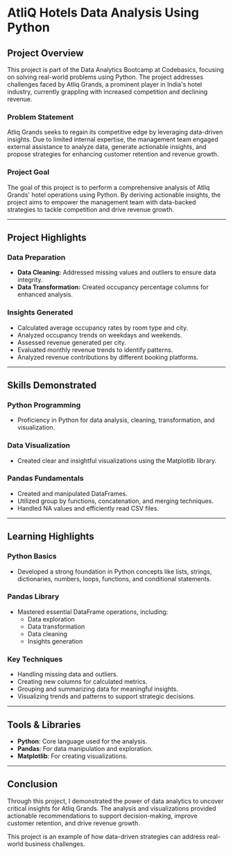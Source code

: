 # AtliQ Hotels Data Analysis Using Python

## Project Overview
This project is part of the Data Analytics Bootcamp at Codebasics, focusing on solving real-world problems using Python. The project addresses challenges faced by Atliq Grands, a prominent player in India's hotel industry, currently grappling with increased competition and declining revenue.

### Problem Statement
Atliq Grands seeks to regain its competitive edge by leveraging data-driven insights. Due to limited internal expertise, the management team engaged external assistance to analyze data, generate actionable insights, and propose strategies for enhancing customer retention and revenue growth.

### Project Goal
The goal of this project is to perform a comprehensive analysis of Atliq Grands' hotel operations using Python. By deriving actionable insights, the project aims to empower the management team with data-backed strategies to tackle competition and drive revenue growth.

---

## Project Highlights

### **Data Preparation**
- **Data Cleaning:** Addressed missing values and outliers to ensure data integrity.
- **Data Transformation:** Created occupancy percentage columns for enhanced analysis.

### **Insights Generated**
- Calculated average occupancy rates by room type and city.
- Analyzed occupancy trends on weekdays and weekends.
- Assessed revenue generated per city.
- Evaluated monthly revenue trends to identify patterns.
- Analyzed revenue contributions by different booking platforms.

---

## Skills Demonstrated

### **Python Programming**
- Proficiency in Python for data analysis, cleaning, transformation, and visualization.

### **Data Visualization**
- Created clear and insightful visualizations using the Matplotlib library.

### **Pandas Fundamentals**
- Created and manipulated DataFrames.
- Utilized group by functions, concatenation, and merging techniques.
- Handled NA values and efficiently read CSV files.

---

## Learning Highlights

### **Python Basics**
- Developed a strong foundation in Python concepts like lists, strings, dictionaries, numbers, loops, functions, and conditional statements.

### **Pandas Library**
- Mastered essential DataFrame operations, including:
  - Data exploration
  - Data transformation
  - Data cleaning
  - Insights generation

### **Key Techniques**
- Handling missing data and outliers.
- Creating new columns for calculated metrics.
- Grouping and summarizing data for meaningful insights.
- Visualizing trends and patterns to support strategic decisions.

---

## Tools & Libraries
- **Python**: Core language used for the analysis.
- **Pandas**: For data manipulation and exploration.
- **Matplotlib**: For creating visualizations.

---

## Conclusion
Through this project, I demonstrated the power of data analytics to uncover critical insights for Atliq Grands. The analysis and visualizations provided actionable recommendations to support decision-making, improve customer retention, and drive revenue growth. 

This project is an example of how data-driven strategies can address real-world business challenges.
